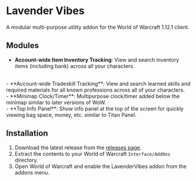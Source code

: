 # Lavender Vibes

A modular multi-purpose utility addon for the World of Warcraft 1.12.1 client.

## Modules
- **Account-wide Item Inventory Tracking**:
View and search inventory items (including bank) across all your characters.
<br>
- **Account-wide Tradeskill Tracking**:
View and search learned skills and required materials for all known professions across all of your characters.
<br>
- **Minimap Clock/Timer**:
Multipurpose clock/timer added below the minimap similar to later versions of WoW.
<br>
- **Top Info Panel**: Show info panel at the top of the screen for quickly viewing bag space, money, etc. similar to Titan Panel.

<br>

## Installation
1. Download the latest release from the [releases page](https://github.com/kn0xy/LavenderVibes/releases).
2. Extract the contents to your World of Warcraft `Interface/AddOns` directory.
3. Open World of Warcraft and enable the LavenderVibes addon from the addons menu.

